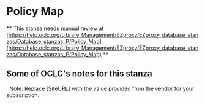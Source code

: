 # Policy Map
** This stanza needs manual review at [https://help.oclc.org/Library_Management/EZproxy/EZproxy_database_stanzas/Database_stanzas_P/Policy_Map](https://help.oclc.org/Library_Management/EZproxy/EZproxy_database_stanzas/Database_stanzas_P/Policy_Map) **

## Some of OCLC's notes for this stanza

&nbsp; Note:&nbsp;Replace [SiteURL] with the value provided from the vendor for your subscription.

&nbsp;
